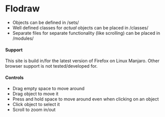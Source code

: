 #  Flodraw
- Objects can be defined in /sets/
- Well defined classes for *actual* objects can be placed in /classes/
- Separate files for separate functionality (like scrolling) can be placed in /modules/

#### Support
This site is build in/for the latest version of Firefox on Linux Manjaro. Other browser support is not tested/developed for.

#### Controls 
- Drag empty space to move around
- Drag object to move it
- Press and hold space to move around even when clicking on an object
- Click object to select it
- Scroll to zoom in/out

